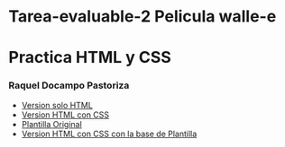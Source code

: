 # Tarea-evaluable-2 Pelicula walle-e

# Practica HTML y CSS

### Raquel  Docampo Pastoriza

* [Version solo HTML](https://rosaquel.github.io/Tarea-evaluable-2/)
* [Version HTML con CSS](https://rosaquel.github.io/Tarea-evaluable-2/)
* [Plantilla Original](https://rosaquel.github.io/Tarea-evaluable-2/)
* [Version HTML con CSS con la base de Plantilla](https://rosaquel.github.io/Tarea-evaluable-2/)
